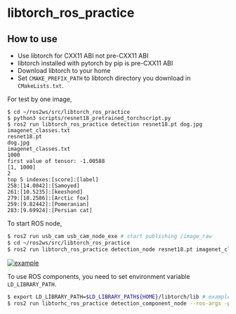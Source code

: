 libtorch_ros_practice
====

## How to use
* Use libtorch for CXX11 ABI not pre-CXX11 ABI
* libtorch installed with pytorch by pip is pre-CXX11 ABI
* Download libtorch to your home
* Set `CMAKE_PREFIX_PATH` to libtorch directory you download in `CMakeLists.txt`.


For test by one image,
```
$ cd ~/ros2ws/src/libtorch_ros_practice
$ python3 scripts/resnet18_pretrained_torchscript.py
$ ros2 run libtorch_ros_practice detection resnet18.pt dog.jpg imagenet_classes.txt
resnet18.pt
dog.jpg
imagenet_classes.txt
1000
first value of tensor: -1.00588
[1, 1000]
2
top 5 indexes:[score]:[label]
258:[14.0042]:[Samoyed]
261:[10.5235]:[keeshond]
279:[10.2586]:[Arctic fox]
259:[9.82442]:[Pomeranian]
283:[9.69924]:[Persian cat]
```

To start ROS node,
```bash
$ ros2 run usb_cam usb_cam_node_exe # start publishing /image_raw
$ cd ~/ros2ws/src/libtorch_ros_practice
$ ros2 run libtorch_ros_practice detection_node resnet18.pt imagenet_classes.txt
```
[![example](http://img.youtube.com/vi/n00RjAHWl34/0.jpg)](https://www.youtube.com/watch?v=n00RjAHWl34)

To use ROS components, you need to set environment variable `LD_LIBRARY_PATH`.
```bash
$ export LD_LIBRARY_PATH=$LD_LIBRARY_PATH${HOME}/libtorch/lib # example
$ ros2 run libtorhc_ros_practice detection_component_node --ros-args -p model_path:=resnet18.pt label_path:=imagenet_classes.txt
```
